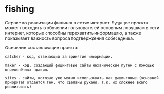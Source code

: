 # fishing
Сервис по реализации фишинга в сетях интернет.
Будущее проекта может проходить в обучении пользователей основным ловушкам в сети интернет, которые способны перехватить информацию, а также показывает важность вопроса подтверждения собеседника.

Основные составляющие проекта:

	catcher - код, отвечающий за принятие информации.

	maker - код, создающий фишинговые сайты механическим путём с помощью определённых правил.

	sites - сайты, которые уже можно использовать как фишинговые.(основной приоритет отдаётся тем, что сделаны руками, т.к. их сложнее всего реализовать)
